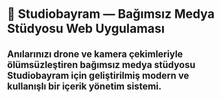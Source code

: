 # 📸 Studiobayram — Bağımsız Medya Stüdyosu Web Uygulaması

## Anılarınızı drone ve kamera çekimleriyle ölümsüzleştiren bağımsız medya stüdyosu Studiobayram için geliştirilmiş modern ve kullanışlı bir içerik yönetim sistemi.
